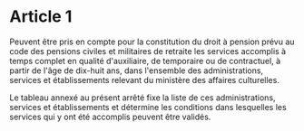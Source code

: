 # Article 1

Peuvent être pris en compte pour la constitution du droit à pension prévu au code des pensions civiles et militaires de retraite les services accomplis à temps complet en qualité d'auxiliaire, de temporaire ou de contractuel, à partir de l'âge de dix-huit ans, dans l'ensemble des administrations, services et établissements relevant du ministère des affaires culturelles.

Le tableau annexé au présent arrêté fixe la liste de ces administrations, services et établissements et détermine les conditions dans lesquelles les services qui y ont été accomplis peuvent être validés.
